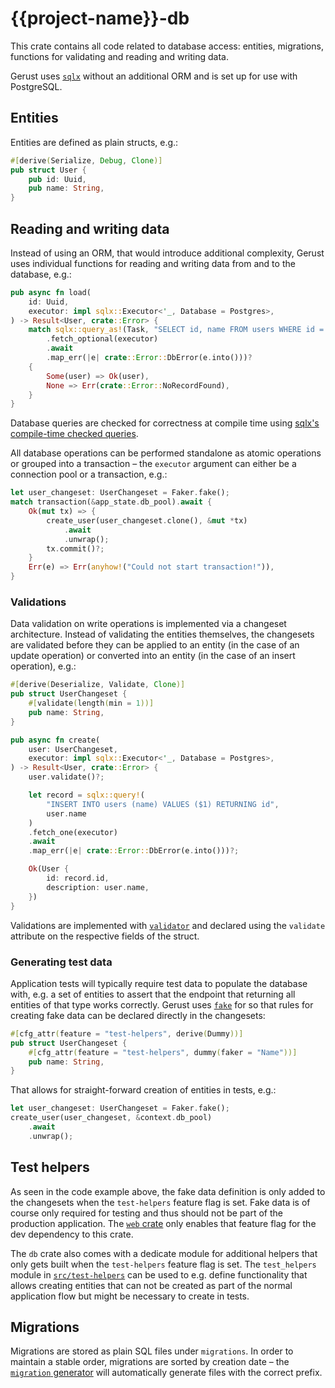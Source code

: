 # {{project-name}}-db

This crate contains all code related to database access: entities, migrations, functions for validating and reading and writing data.

Gerust uses [`sqlx`] without an additional ORM and is set up for use with PostgreSQL.

## Entities

Entities are defined as plain structs, e.g.:

```rust
#[derive(Serialize, Debug, Clone)]
pub struct User {
    pub id: Uuid,
    pub name: String,
}
```

## Reading and writing data

Instead of using an ORM, that would introduce additional complexity, Gerust uses individual functions for reading and writing data from and to the database, e.g.:

```rust
pub async fn load(
    id: Uuid,
    executor: impl sqlx::Executor<'_, Database = Postgres>,
) -> Result<User, crate::Error> {
    match sqlx::query_as!(Task, "SELECT id, name FROM users WHERE id = $1", id)
        .fetch_optional(executor)
        .await
        .map_err(|e| crate::Error::DbError(e.into()))?
    {
        Some(user) => Ok(user),
        None => Err(crate::Error::NoRecordFound),
    }
}
```

Database queries are checked for correctness at compile time using [sqlx's compile-time checked queries][sqlx is not an ORM].

All database operations can be performed standalone as atomic operations or grouped into a transaction – the `executor` argument can either be a connection pool or a transaction, e.g.:

```rust
let user_changeset: UserChangeset = Faker.fake();
match transaction(&app_state.db_pool).await {
    Ok(mut tx) => {
        create_user(user_changeset.clone(), &mut *tx)
            .await
            .unwrap();
        tx.commit()?;
    }
    Err(e) => Err(anyhow!("Could not start transaction!")),
}
```

### Validations

Data validation on write operations is implemented via a changeset architecture. Instead of validating the entities themselves, the changesets are validated before they can be applied to an entity (in the case of an update operation) or converted into an entity (in the case of an insert operation), e.g.:

```rust
#[derive(Deserialize, Validate, Clone)]
pub struct UserChangeset {
    #[validate(length(min = 1))]
    pub name: String,
}

pub async fn create(
    user: UserChangeset,
    executor: impl sqlx::Executor<'_, Database = Postgres>,
) -> Result<User, crate::Error> {
    user.validate()?;

    let record = sqlx::query!(
        "INSERT INTO users (name) VALUES ($1) RETURNING id",
        user.name
    )
    .fetch_one(executor)
    .await
    .map_err(|e| crate::Error::DbError(e.into()))?;

    Ok(User {
        id: record.id,
        description: user.name,
    })
}
```

Validations are implemented with [`validator`] and declared using the `validate` attribute on the respective fields of the struct.

### Generating test data

Application tests will typically require test data to populate the database with, e.g. a set of entities to assert that the endpoint that returning all entities of that type works correctly. Gerust uses [`fake`] for so that rules for creating fake data can be declared directly in the changesets:

```rust
#[cfg_attr(feature = "test-helpers", derive(Dummy))]
pub struct UserChangeset {
    #[cfg_attr(feature = "test-helpers", dummy(faker = "Name"))]
    pub name: String,
}
```

That allows for straight-forward creation of entities in tests, e.g.:

```rust
let user_changeset: UserChangeset = Faker.fake();
create_user(user_changeset, &context.db_pool)
    .await
    .unwrap();
```

## Test helpers

As seen in the code example above, the fake data definition is only added to the changesets when the `test-helpers` feature flag is set. Fake data is of course only required for testing and thus should not be part of the production application. The [`web` crate](../web) only enables that feature flag for the dev dependency to this crate.

The `db` crate also comes with a dedicate module for additional helpers that only gets built when the `test-helpers` feature flag is set. The `test_helpers` module in [`src/test-helpers`](./src/test_helpers/) can be used to e.g. define functionality that allows creating entities that can not be created as part of the normal application flow but might be necessary to create in tests.

## Migrations

Migrations are stored as plain SQL files under `migrations`. In order to maintain a stable order, migrations are sorted by creation date – the [`migration` generator](../cli/README.md) will automatically generate files with the correct prefix.

[`fake`]: https://crates.io/crates/fake "fake on crates.io"
[`sqlx`]: https://crates.io/crates/sqlx "SQLx on crates.io"
[sqlx is not an ORM]: https://github.com/launchbadge/sqlx/blob/main/README.md#sqlx-is-not-an-orm "SQLx is not an ORM!"
[`validator`]: https://crates.io/crates/validator "validator on crates.io"